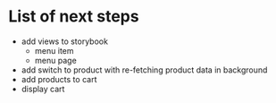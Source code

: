 # List of next steps

- add views to storybook
  - menu item
  - menu page
- add switch to product with re-fetching product data in background
- add products to cart
- display cart
